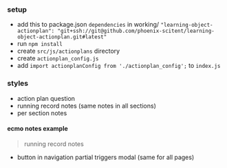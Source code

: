 ### setup

- add this to package.json `dependencies` in working/<course> `"learning-object-actionplan": "git+ssh://git@github.com/phoenix-scitent/learning-object-actionplan.git#latest"` 
- run `npm install`
- create `src/js/actionplans` directory
- create `actionplan_config.js`
- add `import actionplanConfig from './actionplan_config';` to `index.js`

### styles

- action plan question
- running record notes (same notes in all sections)
- per section notes

#### ecmo notes example

> running record notes

- button in navigation partial triggers modal (same for all pages)
